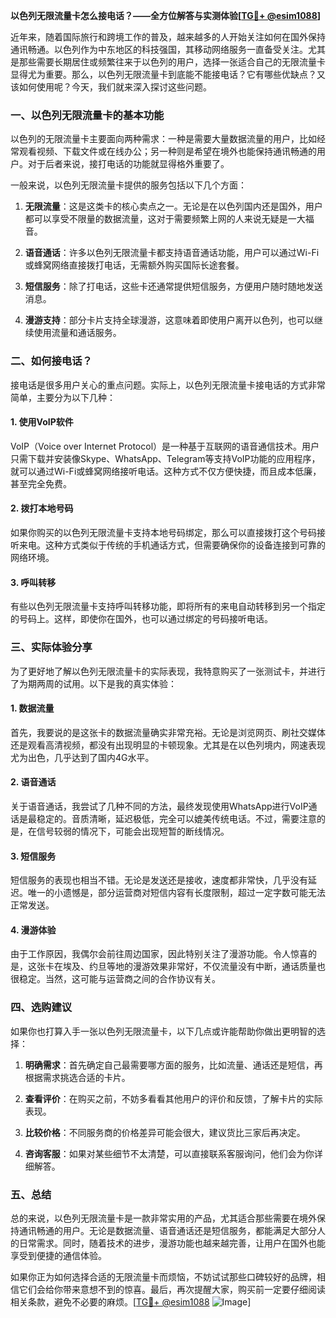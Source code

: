 **以色列无限流量卡怎么接电话？——全方位解答与实测体验[[TG💪+ @esim1088](https://t.me/s/esim1088)]**

近年来，随着国际旅行和跨境工作的普及，越来越多的人开始关注如何在国外保持通讯畅通。以色列作为中东地区的科技强国，其移动网络服务一直备受关注。尤其是那些需要长期居住或频繁往来于以色列的用户，选择一张适合自己的无限流量卡显得尤为重要。那么，以色列无限流量卡到底能不能接电话？它有哪些优缺点？又该如何使用呢？今天，我们就来深入探讨这些问题。

### 一、以色列无限流量卡的基本功能

以色列的无限流量卡主要面向两种需求：一种是需要大量数据流量的用户，比如经常观看视频、下载文件或在线办公；另一种则是希望在境外也能保持通讯畅通的用户。对于后者来说，接打电话的功能就显得格外重要了。

一般来说，以色列无限流量卡提供的服务包括以下几个方面：

1. **无限流量**：这是这类卡的核心卖点之一。无论是在以色列国内还是国外，用户都可以享受不限量的数据流量，这对于需要频繁上网的人来说无疑是一大福音。
   
2. **语音通话**：许多以色列无限流量卡都支持语音通话功能，用户可以通过Wi-Fi或蜂窝网络直接拨打电话，无需额外购买国际长途套餐。

3. **短信服务**：除了打电话，这些卡还通常提供短信服务，方便用户随时随地发送消息。

4. **漫游支持**：部分卡片支持全球漫游，这意味着即使用户离开以色列，也可以继续使用流量和通话服务。

### 二、如何接电话？

接电话是很多用户关心的重点问题。实际上，以色列无限流量卡接电话的方式非常简单，主要分为以下几种：

#### 1. 使用VoIP软件

VoIP（Voice over Internet Protocol）是一种基于互联网的语音通信技术。用户只需下载并安装像Skype、WhatsApp、Telegram等支持VoIP功能的应用程序，就可以通过Wi-Fi或蜂窝网络接听电话。这种方式不仅方便快捷，而且成本低廉，甚至完全免费。

#### 2. 拨打本地号码

如果你购买的以色列无限流量卡支持本地号码绑定，那么可以直接拨打这个号码接听来电。这种方式类似于传统的手机通话方式，但需要确保你的设备连接到可靠的网络环境。

#### 3. 呼叫转移

有些以色列无限流量卡支持呼叫转移功能，即将所有的来电自动转移到另一个指定的号码上。这样，即使你在国外，也可以通过绑定的号码接听电话。

### 三、实际体验分享

为了更好地了解以色列无限流量卡的实际表现，我特意购买了一张测试卡，并进行了为期两周的试用。以下是我的真实体验：

#### 1. 数据流量

首先，我要说的是这张卡的数据流量确实非常充裕。无论是浏览网页、刷社交媒体还是观看高清视频，都没有出现明显的卡顿现象。尤其是在以色列境内，网速表现尤为出色，几乎达到了国内4G水平。

#### 2. 语音通话

关于语音通话，我尝试了几种不同的方法，最终发现使用WhatsApp进行VoIP通话是最稳定的。音质清晰，延迟极低，完全可以媲美传统电话。不过，需要注意的是，在信号较弱的情况下，可能会出现短暂的断线情况。

#### 3. 短信服务

短信服务的表现也相当不错。无论是发送还是接收，速度都非常快，几乎没有延迟。唯一的小遗憾是，部分运营商对短信内容有长度限制，超过一定字数可能无法正常发送。

#### 4. 漫游体验

由于工作原因，我偶尔会前往周边国家，因此特别关注了漫游功能。令人惊喜的是，这张卡在埃及、约旦等地的漫游效果非常好，不仅流量没有中断，通话质量也很稳定。当然，这可能与运营商之间的合作协议有关。

### 四、选购建议

如果你也打算入手一张以色列无限流量卡，以下几点或许能帮助你做出更明智的选择：

1. **明确需求**：首先确定自己最需要哪方面的服务，比如流量、通话还是短信，再根据需求挑选合适的卡片。

2. **查看评价**：在购买之前，不妨多看看其他用户的评价和反馈，了解卡片的实际表现。

3. **比较价格**：不同服务商的价格差异可能会很大，建议货比三家后再决定。

4. **咨询客服**：如果对某些细节不太清楚，可以直接联系客服询问，他们会为你详细解答。

### 五、总结

总的来说，以色列无限流量卡是一款非常实用的产品，尤其适合那些需要在境外保持通讯畅通的用户。无论是数据流量、语音通话还是短信服务，都能满足大部分人的日常需求。同时，随着技术的进步，漫游功能也越来越完善，让用户在国外也能享受到便捷的通信体验。

如果你正为如何选择合适的无限流量卡而烦恼，不妨试试那些口碑较好的品牌，相信它们会给你带来意想不到的惊喜。最后，再次提醒大家，购买前一定要仔细阅读相关条款，避免不必要的麻烦。[[TG💪+ @esim1088](https://t.me/s/esim1088) ![Image](https://i.postimg.cc/4NQfJmqS/Snipaste-2025-05-13-00-14-12.png)]